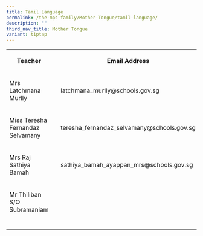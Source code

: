 ```yaml
---
title: Tamil Language
permalink: /the-mps-family/Mother-Tongue/tamil-language/
description: ""
third_nav_title: Mother Tongue
variant: tiptap
---
```

<table><tbody><tr><th rowspan="1" colspan="1"><p>Teacher</p></th><th rowspan="1" colspan="1"><p></p></th><th rowspan="1" colspan="1"><p>Email Address</p></th></tr><tr><td rowspan="1" colspan="1"><p>Mrs Latchmana Murlly</p></td><td rowspan="1" colspan="1"><p></p></td><td rowspan="1" colspan="1"><p>latchmana_murlly@schools.gov.sg</p></td></tr><tr><td rowspan="1" colspan="1"><p>Miss Teresha Fernandaz Selvamany</p></td><td rowspan="1" colspan="1"><p></p></td><td rowspan="1" colspan="1"><p>teresha_fernandaz_selvamany@schools.gov.sg</p></td></tr><tr><td rowspan="1" colspan="1"><p>Mrs Raj Sathiya Bamah</p></td><td rowspan="1" colspan="1"><p></p></td><td rowspan="1" colspan="1"><p>sathiya_bamah_ayappan_mrs@schools.gov.sg</p></td></tr><tr><td rowspan="1" colspan="1"><p>Mr Thiliban S/O Subramaniam</p></td><td rowspan="1" colspan="1"><p></p></td><td rowspan="1" colspan="1"><p></p></td></tr><tr><td rowspan="1" colspan="1"><p></p></td><td rowspan="1" colspan="1"><p></p></td><td rowspan="1" colspan="1"><p></p></td></tr></tbody></table><p></p>